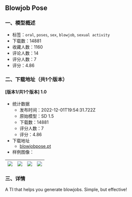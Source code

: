## Blowjob Pose
### 一、模型概述

- 标签：`oral`, `poses`, `sex`, `blowjob`, `sexual activity`
- 下载数：14881
- 收藏人数：1160
- 评论人数：14
- 评分人数：7
- 评分：4.86

### 二、下载地址（共1个版本）

#### [版本1/共1个版本] 1.0

- 统计数据
  - 发布时间：2022-12-01T19:54:31.722Z
  - 原始模型：SD 1.5
  - 下载数：14881
  - 评分人数：7
  - 评分：4.86
- 下载地址
  - [blowjobpose.pt](https://civitai.com/api/download/models/1177)
- 样例图像：

| <img src="https://image.civitai.com/xG1nkqKTMzGDvpLrqFT7WA/87e653e1-c439-4358-fd60-0527f0e25600/width=450/9620.jpeg" /> | <img src="https://image.civitai.com/xG1nkqKTMzGDvpLrqFT7WA/e5bef440-cb91-42a8-e38f-bc5c6ec49100/width=450/9625.jpeg" /> | <img src="https://image.civitai.com/xG1nkqKTMzGDvpLrqFT7WA/1c038fec-ea1f-4fa2-b6d4-420a89c08900/width=450/9624.jpeg" /> | <img src="https://image.civitai.com/xG1nkqKTMzGDvpLrqFT7WA/67a9cb30-847e-478a-4b71-60be4981ce00/width=450/9623.jpeg" /> |
| ---- | ---- | ---- | ---- |


### 三、详情
<p>A TI that helps you generate blowjobs. Simple, but effective!</p>